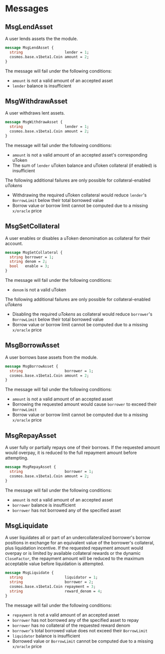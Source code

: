 # Messages

## MsgLendAsset

A user lends assets the the module.

```protobuf
message MsgLendAsset {
  string                   lender = 1;
  cosmos.base.v1beta1.Coin amount = 2;
}
```

The message will fail under the following conditions:
- `amount` is not a valid amount of an accepted asset
- `lender` balance is insufficient

## MsgWithdrawAsset

A user withdraws lent assets.

```protobuf
message MsgWithdrawAsset {
  string                   lender = 1;
  cosmos.base.v1beta1.Coin amount = 2;
}
```

The message will fail under the following conditions:
- `amount` is not a valid amount of an accepted asset's corresponding uToken
- The sum of `lender` uToken balance and uToken collateral (if enabled) is insufficient

The following additional failures are only possible for collateral-enabled _uTokens_
- Withdrawing the required uToken collateral would reduce `lender`'s `BorrowLimit` below their total borrowed value
- Borrow value or borrow limit cannot be computed due to a missing `x/oracle` price

## MsgSetCollateral

A user enables or disables a uToken denomination as collateral for their account.

```protobuf
message MsgSetCollateral {
  string borrower = 1;
  string denom = 2;
  bool   enable = 3;
}
```

The message will fail under the following conditions:
- `denom` is not a valid uToken

The following additional failures are only possible for collateral-enabled _uTokens_
- Disabling the required _uTokens_ as collateral would reduce `borrower`'s `BorrowLimit` below their total borrowed value
- Borrow value or borrow limit cannot be computed due to a missing `x/oracle` price

## MsgBorrowAsset

A user borrows base assets from the module.

```protobuf
message MsgBorrowAsset {
  string                   borrower = 1;
  cosmos.base.v1beta1.Coin amount = 2;
}
```

The message will fail under the following conditions:
- `amount` is not a valid amount of an accepted asset
- Borrowing the requested amount would cause `borrower` to exceed their `BorrowLimit`
- Borrow value or borrow limit cannot be computed due to a missing `x/oracle` price

## MsgRepayAsset

A user fully or partially repays one of their borrows. If the requested amount would overpay, it is reduced to the full repayment amount before attempting.

```protobuf
message MsgRepayAsset {
  string                   borrower = 1;
  cosmos.base.v1beta1.Coin amount = 2;
}
```

The message will fail under the following conditions:
- `amount` is not a valid amount of an accepted asset
- `borrower` balance is insufficient
- `borrower` has not borrowed any of the specified asset

## MsgLiquidate

A user liquidates all or part of an undercollateralized borrower's borrow positions in exchange for an equivalent value of the borrower's collateral, plus liquidation incentive. If the requested repayment amount would overpay or is limited by available collateral rewards or the dynamic `CloseFactor`, the repayment amount will be reduced to the maximum acceptable value before liquidation is attempted.

```protobuf
message MsgLiquidate {
  string                   liquidator = 1;
  string                   borrower = 2;
  cosmos.base.v1beta1.Coin repayment = 3;
  string                   reward_denom = 4;
}
```

The message will fail under the following conditions:
- `repayment` is not a valid amount of an accepted asset
- `borrower` has not borrowed any of the specified asset to repay
- `borrower` has no collateral of the requested reward denom
- `borrower`'s total borrowed value does not exceed their `BorrowLimit`
- `liquidator` balance is insufficient
- Borrowed value or `BorrowLimit` cannot be computed due to a missing `x/oracle` price